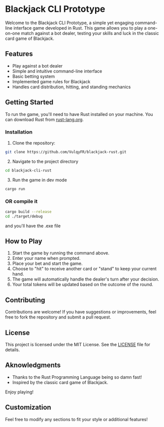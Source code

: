 # Blackjack CLI Prototype

Welcome to the Blackjack CLI Prototype, a simple yet engaging command-line interface game developed in Rust. This game allows you to play a one-on-one match against a bot dealer, testing your skills and luck in the classic card game of Blackjack.

## Features

- Play against a bot dealer
- Simple and intuitive command-line interface
- Basic betting system
- Implemented game rules for Blackjack
- Handles card distribution, hitting, and standing mechanics

## Getting Started

To run the game, you'll need to have Rust installed on your machine. You can download Rust from [rust-lang.org](https://www.rust-lang.org/).

### Installation

1. Clone the repository:
  ```bash
  git clone https://github.com/VulqyFR/blackjack-rust.git
  ```

2. Navigate to the project directory
  ```bash
  cd blackjack-cli-rust
  ```

3. Run the game in dev mode 
  ```bash
  cargo run
  ```

  ### OR compile it

  ```bash
  cargo build --release
  cd ./target/debug
  ```

  and you'll have the .exe file


## How to Play
1. Start the game by running the command above.
2. Enter your name when prompted.
3. Place your bet and start the game.
4. Choose to "hit" to receive another card or "stand" to keep your current hand.
5. The game will automatically handle the dealer's turn after your decision.
6. Your total tokens will be updated based on the outcome of the round.

## Contributing

Contributions are welcome! If you have suggestions or improvements, feel free to fork the repository and submit a pull request.

## License

This project is licensed under the MIT License. See the [LICENSE](LICENSE.md) file for details.

## Aknowledgments 

- Thanks to the Rust Programming Language being so damn fast!
- Inspired by the classic card game of Blackjack.

Enjoy playing!

## Customization

Feel free to modify any sections to fit your style or additional features!

